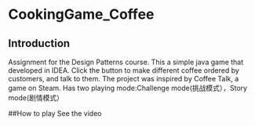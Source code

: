 # CookingGame_Coffee
## Introduction
Assignment for the Design Patterns course. This a simple java game that developed in IDEA. Click the button to make different coffee ordered by customers, and talk to them.
The project was inspired by Coffee Talk, a game on Steam.
Has two playing mode:Challenge mode(挑战模式），Story mode(剧情模式）

##How to play 
See the video 
